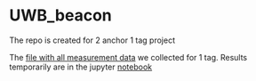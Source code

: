 # UWB_beacon
The repo is created for 2 anchor 1 tag project

The [file with all measurement data](2_tags_1_anchor_measurements) we collected for 1 tag. Results temporarily are in the jupyter [notebook]()
